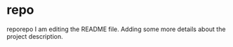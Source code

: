 # repo
reporepo
  I am editing the README file. Adding some more details about the project description.
